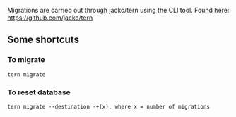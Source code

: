 Migrations are carried out through jackc/tern using the CLI tool.
Found here: https://github.com/jackc/tern

## Some shortcuts
### To migrate
```
tern migrate
```

### To reset database
```
tern migrate --destination -+(x), where x = number of migrations
```
